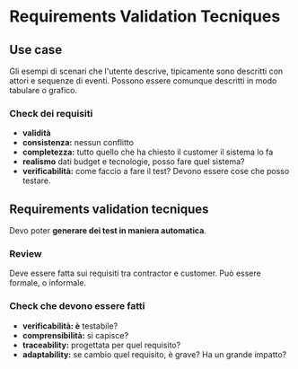 # Requirements Validation Tecniques

## Use case

Gli esempi di scenari che l'utente descrive, tipicamente sono descritti con attori e sequenze di eventi. Possono essere comunque descritti in modo tabulare o grafico.

### Check dei requisiti

* **validità**
* **consistenza:** nessun conflitto
* **completezza:** tutto quello che ha chiesto il customer il sistema lo fa
* **realismo** dati budget e tecnologie, posso fare quel sistema?
* **verificabilità:** come faccio a fare il test? Devono essere cose che posso testare.

## Requirements validation tecniques

Devo poter **generare dei test in maniera automatica**.

### Review

Deve essere fatta sui requisiti tra contractor e customer. Può essere formale, o informale.

### Check che devono essere fatti

* **verificabilità: è** testabile?
* **comprensibilità:** si capisce?
* **traceability:** progettata per quel requisito?
* **adaptability:** se cambio quel requisito, è grave? Ha un grande impatto?
